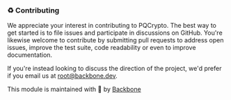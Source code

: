 ### ♻ Contributing

We appreciate your interest in contributing to PQCrypto. The best way to get started is to file issues and participate in discussions on GitHub. You're likewise welcome to contribute by submitting pull requests to address open issues, improve the test suite, code readability or even to improve documentation.

If you're instead looking to discuss the direction of the project, we'd prefer if you email us at [root@backbone.dev](mailto:root@backbone.dev).

This module is maintained with 🦴 by [Backbone](https://backbone.dev)
